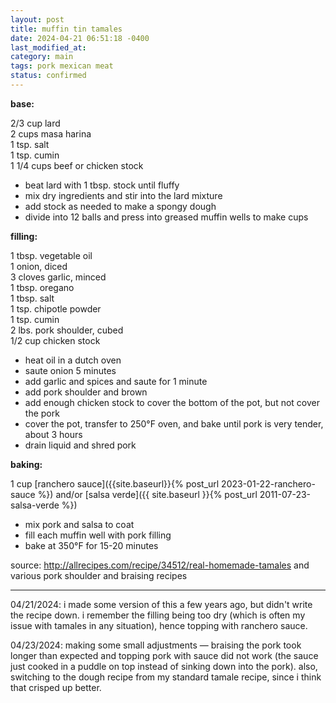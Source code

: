 ```yaml
---
layout: post
title: muffin tin tamales
date: 2024-04-21 06:51:18 -0400
last_modified_at: 
category: main
tags: pork mexican meat
status: confirmed
---
```


**base:**

2/3 cup lard  
2 cups masa harina  
1 tsp. salt  
1 tsp. cumin  
1 1/4 cups beef or chicken stock  
* beat lard with 1 tbsp. stock until fluffy
* mix dry ingredients and stir into the lard mixture
* add stock as needed to make a spongy dough
* divide into 12 balls and press into greased muffin wells to make cups

**filling:**

1 tbsp. vegetable oil  
1 onion, diced  
3 cloves garlic, minced  
1 tbsp. oregano  
1 tbsp. salt  
1 tsp. chipotle powder  
1 tsp. cumin  
2 lbs. pork shoulder, cubed  
1/2 cup chicken stock  
* heat oil in a dutch oven
* saute onion 5 minutes
* add garlic and spices and saute for 1 minute
* add pork shoulder and brown
* add enough chicken stock to cover the bottom of the pot, but not cover the pork
* cover the pot, transfer to 250°F oven, and bake until pork is very tender, about 3 hours
* drain liquid and shred pork

**baking:**

1 cup [ranchero sauce]({{site.baseurl}}{% post_url 2023-01-22-ranchero-sauce %}) and/or
  [salsa verde]({{ site.baseurl }}{% post_url 2011-07-23-salsa-verde %})
* mix pork and salsa to coat
* fill each muffin well with pork filling
* bake at 350°F for 15-20 minutes

source: <http://allrecipes.com/recipe/34512/real-homemade-tamales> and various pork shoulder and
braising recipes

---

04/21/2024: i made some version of this a few years ago, but didn't write the
recipe down. i remember the filling being too dry (which is often my issue with
tamales in any situation), hence topping with ranchero sauce.

04/23/2024: making some small adjustments — braising the pork took longer than expected and topping
pork with sauce did not work (the sauce just cooked in a puddle on top instead of sinking down into
the pork). also, switching to the dough recipe from my standard tamale recipe, since i think that
crisped up better.
